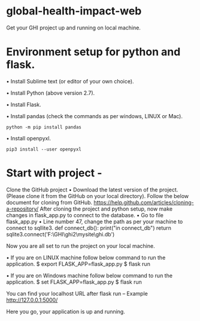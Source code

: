 # global-health-impact-web
Get your GHI project up and running on local machine.

# Environment setup for python and flask.

•	Install Sublime text (or editor of your own choice).

•	Install Python (above version 2.7).

•	Install Flask.

•	Install pandas (check the commands as per windows, LINUX or Mac).

	python -m pip install pandas
	
•	Install openpyxl.

	pip3 install --user openpyxl


# Start with project - 

Clone the GitHub project 
• 	Download the latest version of the project. (Please clone it from the GitHub on your local directory).
Follow the below document for cloning from GitHub. 
https://help.github.com/articles/cloning-a-repository/ 
After cloning the project and python setup, now make changes in flask_app.py to connect to the database.
•	Go to file flask_app.py 
•	Line number 47, change the path as per your machine to connect to sqllite3.
def connect_db():
   print("in connect_db")
return sqlite3.connect('F:\GHI\ghi2\mysite\ghi.db')   

Now you are all set to run the project on your local machine.

•	If you are on LINUX machine follow below command to run the application.
$ export FLASK_APP=flask_app.py
$ flask run

•	If you are on Windows machine follow below command to run the application.
$ set FLASK_APP=flask_app.py
$ flask run

You can find your localhost URL after flask run – Example http://127.0.0.1:5000/  

Here you go, your application is up and running. 
